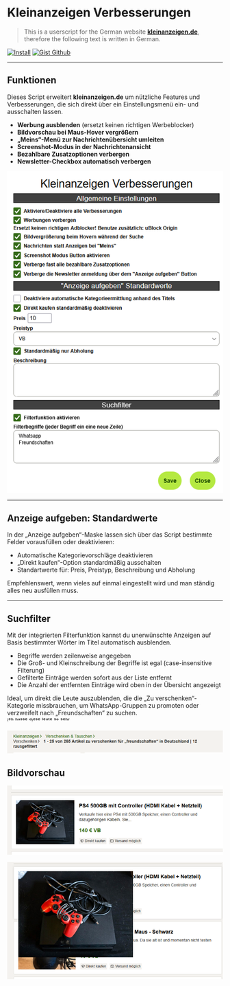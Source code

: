 # Kleinanzeigen Verbesserungen

> This is a userscript for the German website **[kleinanzeigen.de](https://www.kleinanzeigen.de)**, therefore the following text is written in German.

[![Install](https://img.shields.io/badge/install-userscript-purple?style=for-the-badge&logo=tampermonkey)](https://gist.github.com/Kurotaku-sama/5624ebdb0290bdc95809ff1b52e60cbd/raw/Kleinanzeigen%2520Verbesserungen.user.js) [![Gist Github](https://img.shields.io/badge/gist-github-purple?style=for-the-badge&logo=github)](https://gist.github.com/Kurotaku-sama/5624ebdb0290bdc95809ff1b52e60cbd)

---

## Funktionen

Dieses Script erweitert **kleinanzeigen.de** um nützliche Features und Verbesserungen, die sich direkt über ein Einstellungsmenü ein- und ausschalten lassen.

- **Werbung ausblenden** (ersetzt keinen richtigen Werbeblocker)
- **Bildvorschau bei Maus-Hover vergrößern**
- **„Meins“-Menü zur Nachrichtenübersicht umleiten**
- **Screenshot-Modus in der Nachrichtenansicht**
- **Bezahlbare Zusatzoptionen verbergen**
- **Newsletter-Checkbox automatisch verbergen**

![Einstellungen](settings.png)

---

## Anzeige aufgeben: Standardwerte

In der „Anzeige aufgeben“-Maske lassen sich über das Script bestimmte Felder vorausfüllen oder deaktivieren:

- Automatische Kategorievorschläge deaktivieren
- „Direkt kaufen“-Option standardmäßig ausschalten
- Standartwerte für: Preis, Preistyp, Beschreibung und Abholung

Empfehlenswert, wenn vieles auf einmal eingestellt wird und man ständig alles neu ausfüllen muss.

---

## Suchfilter

Mit der integrierten Filterfunktion kannst du unerwünschte Anzeigen auf Basis bestimmter Wörter im Titel automatisch ausblenden.

- Begriffe werden zeilenweise angegeben
- Die Groß- und Kleinschreibung der Begriffe ist egal (case-insensitive Filterung)
- Gefilterte Einträge werden sofort aus der Liste entfernt
- Die Anzahl der entfernten Einträge wird oben in der Übersicht angezeigt

Ideal, um direkt die Leute auszublenden, die die „Zu verschenken“-Kategorie missbrauchen, um WhatsApp-Gruppen zu promoten oder verzweifelt nach „Freundschaften“ zu suchen.<br>
ᴵᶜʰ ʰᵃˢˢᵉ ᵈᶦᵉˢᵉ ˡᵉᵘᵗᵉ ˢᵒ ˢᵉʰʳ

![Filter Beispiel](filter.png)


## Bildvorschau

![Artikel Bild](product_img.png)

![Artikel Bild vergrößerung](product_img_hover.png)